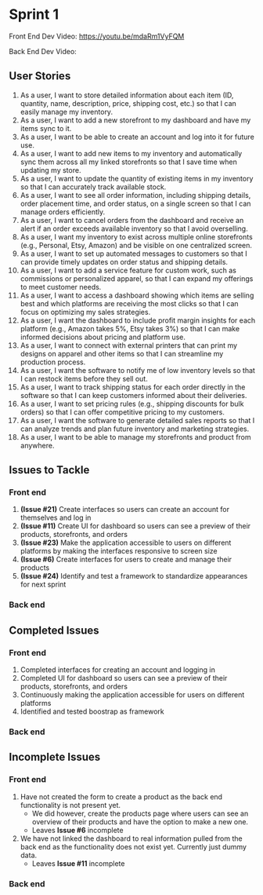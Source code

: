 # Sprint 1
Front End Dev Video: https://youtu.be/mdaRm1VyFQM

Back End Dev Video:

## User Stories

1.	As a user, I want to store detailed information about each item (ID, quantity, name, description, price, shipping cost, etc.) so that I can easily manage my inventory.
2.	As a user, I want to add a new storefront to my dashboard and have my items sync to it.
3.	As a user, I want to be able to create an account and log into it for future use.
4.	As a user, I want to add new items to my inventory and automatically sync them across all my linked storefronts so that I save time when updating my store.
5.	As a user, I want to update the quantity of existing items in my inventory so that I can accurately track available stock.
6.	As a user, I want to see all order information, including shipping details, order placement time, and order status, on a single screen so that I can manage orders efficiently.
7.	As a user, I want to cancel orders from the dashboard and receive an alert if an order exceeds available inventory so that I avoid overselling.
8.	As a user, I want my inventory to exist across multiple online storefronts (e.g., Personal, Etsy, Amazon) and be visible on one centralized screen.
9.	As a user, I want to set up automated messages to customers so that I can provide timely updates on order status and shipping details.
10.	As a user, I want to add a service feature for custom work, such as commissions or personalized apparel, so that I can expand my offerings to meet customer needs.
11.	As a user, I want to access a dashboard showing which items are selling best and which platforms are receiving the most clicks so that I can focus on optimizing my sales strategies.
12.	As a user, I want the dashboard to include profit margin insights for each platform (e.g., Amazon takes 5%, Etsy takes 3%) so that I can make informed decisions about pricing and platform use.
13.	As a user, I want to connect with external printers that can print my designs on apparel and other items so that I can streamline my production process.
14.	As a user, I want the software to notify me of low inventory levels so that I can restock items before they sell out.
15.	As a user, I want to track shipping status for each order directly in the software so that I can keep customers informed about their deliveries.
16.	As a user, I want to set pricing rules (e.g., shipping discounts for bulk orders) so that I can offer competitive pricing to my customers.
17.	As a user, I want the software to generate detailed sales reports so that I can analyze trends and plan future inventory and marketing strategies.
18.	As a user, I want to be able to manage my storefronts and product from anywhere.

## Issues to Tackle
### Front end
1. **(Issue #21)** Create interfaces so users can create an account for themselves and log in
2. **(Issue #11)** Create UI for dashboard so users can see a preview of their products, storefronts, and orders
3. **(Issue #23)** Make the application accessible to users on different platforms by making the interfaces responsive to screen size
4. **(Issue #6)** Create interfaces for users to create and manage their products
5. **(Issue #24)** Identify and test a framework to standardize appearances for next sprint
   
### Back end

## Completed Issues
### Front end
1. Completed interfaces for creating an account and logging in
2. Completed UI for dashboard so users can see a preview of their products, storefronts, and orders
3. Continuously making the application accessible for users on different platforms
4. Identified and tested boostrap as framework
### Back end

## Incomplete Issues
### Front end
1. Have not created the form to create a product as the back end functionality is not present yet.
   - We did however, create the products page where users can see an overview of their products and have the option to make a new one.
   - Leaves **Issue #6** incomplete
2. We have not linked the dashboard to real information pulled from the back end as the functionality does not exist yet. Currently just dummy data.
   - Leaves **Issue #11** incomplete
### Back end
